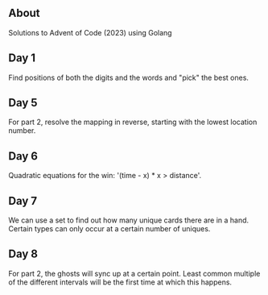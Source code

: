 ## About
Solutions to Advent of Code (2023) using Golang

## Day 1
Find positions of both the digits and the words and "pick" the best ones.

## Day 5
For part 2, resolve the mapping in reverse, starting with the lowest location number.

## Day 6
Quadratic equations for the win: '(time - x) * x > distance'.

## Day 7
We can use a set to find out how many unique cards there are in a hand. Certain types can only occur at 
a certain number of uniques.

## Day 8
For part 2, the ghosts will sync up at a certain point. Least common multiple of the different intervals will
be the first time at which this happens.